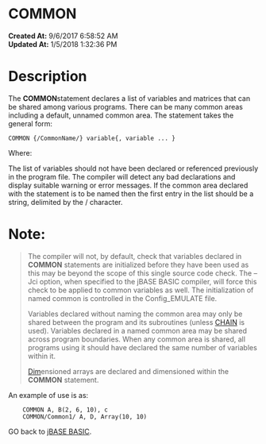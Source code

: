 # COMMON

**Created At:** 9/6/2017 6:58:52 AM  
**Updated At:** 1/5/2018 1:32:36 PM  


# Description

The **COMMON**statement declares a list of variables and matrices that can be shared among various programs. There can be many common areas including a default, unnamed common area. The statement takes the general form:

```
COMMON {/CommonName/} variable{, variable ... } 
```

Where:

The list of variables should not have been declared or referenced previously in the program file. The compiler will detect any bad declarations and display suitable warning or error messages. If the common area declared with the statement is to be named then the first entry in the list should be a string, delimited by the / character.

# Note: 


> The compiler will not, by default, check that variables declared in **COMMON** statements are initialized before they have been used as this may be beyond the scope of this single source code check. The –Jci option, when specified to the jBASE BASIC compiler, will force this check to be applied to common variables as well. The initialization of named common is controlled in the Config\_EMULATE file.
> 
> Variables declared without naming the common area may only be shared between the program and its subroutines (unless [CHAIN](264324-chain) is used). Variables declared in a named common area may be shared across program boundaries. When any common area is shared, all programs using it should have declared the same number of variables within it.
> 
> [Dim](276028-dimension-dim)ensioned arrays are declared and dimensioned within the **COMMON** statement.


An example of use is as:

```
    COMMON A, B(2, 6, 10), c
    COMMON/Common1/ A, D, Array(10, 10)
```



GO back to [jBASE BASIC](263498-jbase-basic).
